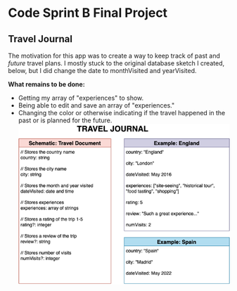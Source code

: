 # Code Sprint B Final Project

## Travel Journal

The motivation for this app was to create a way to keep track of past and _future_ travel plans. I mostly stuck to the original database sketch I created, below, but I did change the date to monthVisited and yearVisited.

**What remains to be done:**

- Getting my array of "experiences" to show.
- Being able to edit and save an array of "experiences."
- Changing the color or otherwise indicating if the travel happened in the past or is planned for the future.
  <img src="images/database-sketch.png" width="500">
